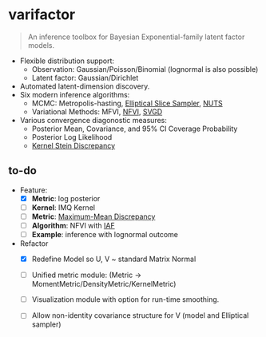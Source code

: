 # varifactor

> An inference toolbox for Bayesian Exponential-family latent factor models. 

* Flexible distribution support:
    * Observation: Gaussian/Poisson/Binomial (lognormal is also possible)
    * Latent factor: Gaussian/Dirichlet
* Automated latent-dimension discovery.
* Six modern inference algorithms: 
    * MCMC: Metropolis-hasting, [Elliptical Slice Sampler](https://arxiv.org/abs/1001.0175), [NUTS](https://arxiv.org/abs/1111.4246)
    * Variational Methods: MFVI, [NFVI](https://arxiv.org/abs/1606.04934), [SVGD](https://arxiv.org/abs/1608.04471)
* Various convergence diagonostic measures:
    * Posterior Mean, Covariance, and 95% CI Coverage Probability
    * Posterior Log Likelihood
    * [Kernel Stein Discrepancy](https://arxiv.org/abs/1602.03253)

## to-do
* Feature:
    - [x] **Metric**: log posterior 
    - [ ] **Kernel**: IMQ Kernel 
    - [ ] **Metric**: [Maximum-Mean Discrepancy](http://www.jmlr.org/papers/volume13/gretton12a/gretton12a.pdf)
    - [ ] **Algorithm**: NFVI with [IAF](https://gist.github.com/springcoil/4fda94fcde0934b04fc34967e0c952de)
    - [ ] **Example**: inference with lognormal outcome

* Refactor
    - [x] Redefine Model so U, V ~ standard Matrix Normal
    - [ ] Unified metric module: (Metric -> MomentMetric/DensityMetric/KernelMetric)
    - [ ] Visualization module with option for run-time smoothing.
    - [ ] Allow non-identity covariance structure for V (model and Elliptical sampler)



